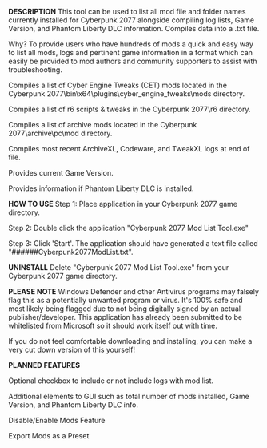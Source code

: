 **DESCRIPTION**
This tool can be used to list all mod file and folder names currently installed for Cyberpunk 2077 alongside compiling log lists, Game Version, and Phantom Liberty DLC information. Compiles data into a .txt file.

Why? To provide users who have hundreds of mods a quick and easy way to list all mods, logs and pertinent game information in a format which can easily be provided to mod authors and community supporters to assist with troubleshooting. 

Compiles a list of Cyber Engine Tweaks (CET) mods located in the Cyberpunk 2077\bin\x64\plugins\cyber_engine_tweaks\mods directory. 

Compiles a list of r6 scripts & tweaks in the Cyberpunk 2077\r6 directory. 

Compiles a list of archive mods located in the Cyberpunk 2077\archive\pc\mod directory. 

Compiles most recent ArchiveXL, Codeware, and TweakXL logs at end of file.

Provides current Game Version. 

Provides information if Phantom Liberty DLC is installed.
 

**HOW TO USE**
Step 1: Place application in your Cyberpunk 2077 game directory. 

Step 2: Double click the application "Cyberpunk 2077 Mod List Tool.exe"

Step 3: Click 'Start'. The application should have generated a text file called "######Cyberpunk2077ModList.txt". 


**UNINSTALL**
Delete "Cyberpunk 2077 Mod List Tool.exe" from your Cyberpunk 2077 game directory. 

**PLEASE NOTE**
Windows Defender and other Antivirus programs may falsely flag this as a potentially unwanted program or virus. It's 100% safe and most likely being flagged due to not being digitally signed by an actual publisher/developer. This application has already been submitted to be whitelisted from Microsoft so it should work itself out with time. 

If you do not feel comfortable downloading and installing, you can make a very cut down version of this yourself!


**PLANNED FEATURES**

Optional checkbox to include or not include logs with mod list.

Additional elements to GUI such as total number of mods installed, Game Version, and Phantom Liberty DLC info. 

Disable/Enable Mods Feature

Export Mods as a Preset
﻿
